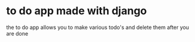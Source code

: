 # to do app made with django

the to do app allows you to make various todo's and delete them after you are done 
